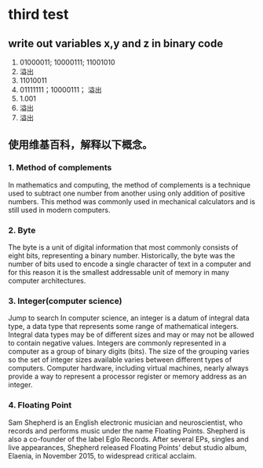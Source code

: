 # third test

## write out variables x,y and z in binary code
1. 01000011; 10000111; 11001010
2. 溢出
3. 11010011
4. 01111111；10000111； 溢出
5. 1.001
6. 溢出
7. 溢出

## 使用维基百科，解释以下概念。
### 1. Method of complements
In mathematics and computing, the method of complements is a technique used to subtract one number from another using only addition of positive numbers. This method was commonly used in mechanical calculators and is still used in modern computers. 
### 2. Byte
The byte is a unit of digital information that most commonly consists of eight bits, representing a binary number. Historically, the byte was the number of bits used to encode a single character of text in a computer and for this reason it is the smallest addressable unit of memory in many computer architectures. 
### 3. Integer(computer science)
Jump to search
In computer science, an integer is a datum of integral data type, a data type that represents some range of mathematical integers. Integral data types may be of different sizes and may or may not be allowed to contain negative values. Integers are commonly represented in a computer as a group of binary digits (bits). The size of the grouping varies so the set of integer sizes available varies between different types of computers. Computer hardware, including virtual machines, nearly always provide a way to represent a processor register or memory address as an integer. 
### 4. Floating Point
Sam Shepherd is an English electronic musician and neuroscientist, who records and performs music under the name Floating Points. Shepherd is also a co-founder of the label Eglo Records. 
After several EPs, singles and live appearances, Shepherd released Floating Points' debut studio album, Elaenia, in November 2015, to widespread critical acclaim.
